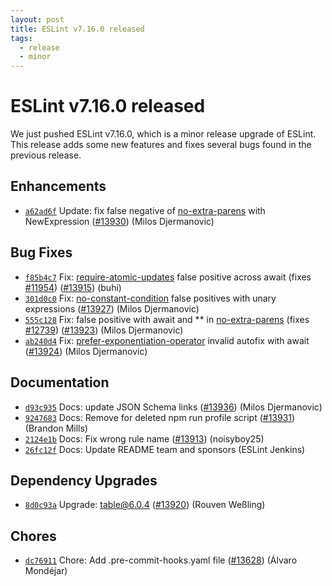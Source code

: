 ```yaml
---
layout: post
title: ESLint v7.16.0 released
tags:
  - release
  - minor
---
```

# ESLint v7.16.0 released

We just pushed ESLint v7.16.0, which is a minor release upgrade of ESLint. This release adds some new features and fixes several bugs found in the previous release.










## Enhancements


* [`a62ad6f`](https://github.com/eslint/eslint/commit/a62ad6f03151358b93b5fede022a30d67310705c) Update: fix false negative of [no-extra-parens](/docs/rules/no-extra-parens) with NewExpression ([#13930](https://github.com/eslint/eslint/issues/13930)) (Milos Djermanovic)




## Bug Fixes


* [`f85b4c7`](https://github.com/eslint/eslint/commit/f85b4c72668c95c79fdb342b74dbd53d21baa93f) Fix: [require-atomic-updates](/docs/rules/require-atomic-updates) false positive across await (fixes [#11954](https://github.com/eslint/eslint/issues/11954)) ([#13915](https://github.com/eslint/eslint/issues/13915)) (buhi)
* [`301d0c0`](https://github.com/eslint/eslint/commit/301d0c05229dbd6cfb1045d716524e8ec46fa2c1) Fix: [no-constant-condition](/docs/rules/no-constant-condition) false positives with unary expressions ([#13927](https://github.com/eslint/eslint/issues/13927)) (Milos Djermanovic)
* [`555c128`](https://github.com/eslint/eslint/commit/555c128b49ae6d9c100a9f8429416417edb40d13) Fix: false positive with await and ** in [no-extra-parens](/docs/rules/no-extra-parens) (fixes [#12739](https://github.com/eslint/eslint/issues/12739)) ([#13923](https://github.com/eslint/eslint/issues/13923)) (Milos Djermanovic)
* [`ab240d4`](https://github.com/eslint/eslint/commit/ab240d49833b4e6e594667c1abe5b0caa8a9cf70) Fix: [prefer-exponentiation-operator](/docs/rules/prefer-exponentiation-operator) invalid autofix with await ([#13924](https://github.com/eslint/eslint/issues/13924)) (Milos Djermanovic)




## Documentation


* [`d93c935`](https://github.com/eslint/eslint/commit/d93c9350361d2aa1a1976c553e47ab399e51e8c9) Docs: update JSON Schema links ([#13936](https://github.com/eslint/eslint/issues/13936)) (Milos Djermanovic)
* [`9247683`](https://github.com/eslint/eslint/commit/924768377a4935a95a6ff3866f9545a5a6178b53) Docs: Remove for deleted npm run profile script ([#13931](https://github.com/eslint/eslint/issues/13931)) (Brandon Mills)
* [`2124e1b`](https://github.com/eslint/eslint/commit/2124e1b5dad30a905dc26bde9da472bf622d3f50) Docs: Fix wrong rule name ([#13913](https://github.com/eslint/eslint/issues/13913)) (noisyboy25)
* [`26fc12f`](https://github.com/eslint/eslint/commit/26fc12f88109af9d4081bf0e16364c411bce3009) Docs: Update README team and sponsors (ESLint Jenkins)




## Dependency Upgrades


* [`8d0c93a`](https://github.com/eslint/eslint/commit/8d0c93a7ef9449c7b7d082bbb4b7d8465b0d6bac) Upgrade: table@6.0.4 ([#13920](https://github.com/eslint/eslint/issues/13920)) (Rouven Weßling)






## Chores


* [`dc76911`](https://github.com/eslint/eslint/commit/dc7691103554a99bdb2142561cb507f50f547e3b) Chore: Add .pre-commit-hooks.yaml file ([#13628](https://github.com/eslint/eslint/issues/13628)) (Álvaro Mondéjar)


